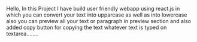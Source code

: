 Hello, 
In this Project I have build user friendly webapp using react.js in which you can convert your text into upparcase as well as into lowercase also you can preview all your text or paragraph in preview section and also added copy button for copying the text whatever text is typed on textarea........
